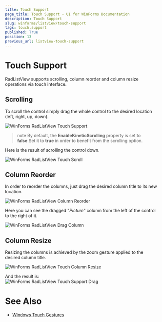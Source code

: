 ```yaml
---
title: Touch Support
page_title: Touch Support - UI for WinForms Documentation
description: Touch Support
slug: winforms/listview/touch-support
tags: touch,support
published: True
position: 13
previous_url: listview-touch-support
---
```


# Touch Support

RadListView supports scrolling, column reorder and column resize operations via touch interface.

## Scrolling

To scroll the control simply drag the whole control to the desired location (left, right, up, down).

![WinForms RadListView Touch Support](images/listview-touch-support001.png)

>note By default, the **EnableKineticScrolling** property is set to **false**.Set it to **true** in order to benefit from the scrolling option.

Here is the result of scrolling the control down.

![WinForms RadListView Touch Scroll](images/listview-touch-support002.png)

## Column Reorder

In order to reorder the columns, just drag the desired column title to its new location.

![WinForms RadListView Column Reorder](images/listview-touch-support003.png)

Here you can see the dragged "*Picture*" column from the left of the control to the right of it.

![WinForms RadListView Drag Column](images/listview-touch-support004.png)

## Column Resize

Resizing the columns is achieved by the zoom gesture applied to the desired column title.

![WinForms RadListView Touch Column Resize](images/listview-touch-support005.png)

And the result is:<br>![WinForms RadListView Touch Support Drag](images/listview-touch-support006.png)

# See Also

 * [Windows Touch Gestures](http://msdn.microsoft.com/en-us/library/windows/desktop/dd940543(v=vs.85).aspx)
